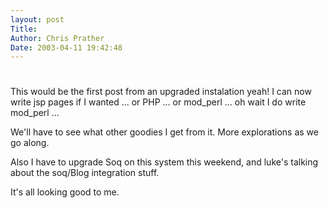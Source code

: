 ```yaml
---
layout: post
Title:   
Author: Chris Prather
Date: 2003-04-11 19:42:48
---
```


# 
This would be the first post from an upgraded instalation yeah! I can now write jsp pages if I wanted ... or PHP ... or mod_perl ... oh wait I do write mod_perl ...

We'll have to see what other goodies I get from it.  More explorations as we go along.

Also I have to upgrade Soq on this system this weekend, and luke's talking about the soq/Blog integration stuff.

It's all looking good to me.

